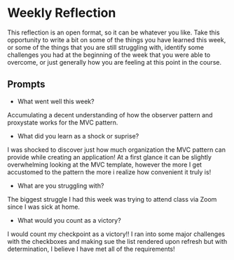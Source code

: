 # Weekly Reflection
This reflection is an open format, so it can be whatever you like. Take this opportunity to write a bit on some of the things you have learned this week, or some of the things that you are still struggling with, identify some challenges you had at the beginning of the week that you were able to overcome, or just generally how you are feeling at this point in the course.

## Prompts
- What went well this week?

Accumulating a decent understanding of how the observer pattern and proxystate works for the MVC pattern.

- What did you learn as a shock or suprise?

I was shocked to discover just how much organization the MVC pattern can provide while creating an application! At a first glance it can be slightly overwhelming looking at the MVC template, however the more I get accustomed to the pattern the more i realize how convenient it truly is!



- What are you struggling with?

The biggest struggle I had this week was trying to attend class via Zoom since I was sick at home. 

- What would you count as a victory?


I would count my checkpoint as a victory!! I ran into some major challenges with the checkboxes and making sue the list rendered upon refresh but with determination, I believe I have met all of the requirements! 